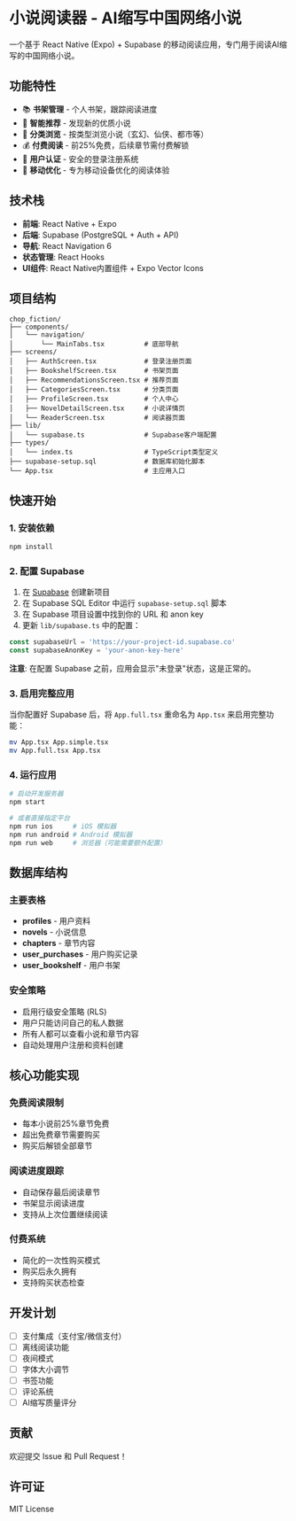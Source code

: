 # 小说阅读器 - AI缩写中国网络小说

一个基于 React Native (Expo) + Supabase 的移动阅读应用，专门用于阅读AI缩写的中国网络小说。

## 功能特性

- 📚 **书架管理** - 个人书架，跟踪阅读进度
- 🌟 **智能推荐** - 发现新的优质小说
- 📖 **分类浏览** - 按类型浏览小说（玄幻、仙侠、都市等）
- 💰 **付费阅读** - 前25%免费，后续章节需付费解锁
- 🔐 **用户认证** - 安全的登录注册系统
- 📱 **移动优化** - 专为移动设备优化的阅读体验

## 技术栈

- **前端**: React Native + Expo
- **后端**: Supabase (PostgreSQL + Auth + API)
- **导航**: React Navigation 6
- **状态管理**: React Hooks
- **UI组件**: React Native内置组件 + Expo Vector Icons

## 项目结构

```
chop_fiction/
├── components/
│   └── navigation/
│       └── MainTabs.tsx          # 底部导航
├── screens/
│   ├── AuthScreen.tsx            # 登录注册页面
│   ├── BookshelfScreen.tsx       # 书架页面
│   ├── RecommendationsScreen.tsx # 推荐页面
│   ├── CategoriesScreen.tsx      # 分类页面
│   ├── ProfileScreen.tsx         # 个人中心
│   ├── NovelDetailScreen.tsx     # 小说详情页
│   └── ReaderScreen.tsx          # 阅读器页面
├── lib/
│   └── supabase.ts               # Supabase客户端配置
├── types/
│   └── index.ts                  # TypeScript类型定义
├── supabase-setup.sql            # 数据库初始化脚本
└── App.tsx                       # 主应用入口
```

## 快速开始

### 1. 安装依赖

```bash
npm install
```

### 2. 配置 Supabase

1. 在 [Supabase](https://supabase.com) 创建新项目
2. 在 Supabase SQL Editor 中运行 `supabase-setup.sql` 脚本
3. 在 Supabase 项目设置中找到你的 URL 和 anon key
4. 更新 `lib/supabase.ts` 中的配置：

```typescript
const supabaseUrl = 'https://your-project-id.supabase.co'
const supabaseAnonKey = 'your-anon-key-here'
```

**注意**: 在配置 Supabase 之前，应用会显示"未登录"状态，这是正常的。

### 3. 启用完整应用

当你配置好 Supabase 后，将 `App.full.tsx` 重命名为 `App.tsx` 来启用完整功能：

```bash
mv App.tsx App.simple.tsx
mv App.full.tsx App.tsx
```

### 4. 运行应用

```bash
# 启动开发服务器
npm start

# 或者直接指定平台
npm run ios     # iOS 模拟器
npm run android # Android 模拟器
npm run web     # 浏览器（可能需要额外配置）
```

## 数据库结构

### 主要表格

- **profiles** - 用户资料
- **novels** - 小说信息
- **chapters** - 章节内容
- **user_purchases** - 用户购买记录
- **user_bookshelf** - 用户书架

### 安全策略

- 启用行级安全策略 (RLS)
- 用户只能访问自己的私人数据
- 所有人都可以查看小说和章节内容
- 自动处理用户注册和资料创建

## 核心功能实现

### 免费阅读限制

- 每本小说前25%章节免费
- 超出免费章节需要购买
- 购买后解锁全部章节

### 阅读进度跟踪

- 自动保存最后阅读章节
- 书架显示阅读进度
- 支持从上次位置继续阅读

### 付费系统

- 简化的一次性购买模式
- 购买后永久拥有
- 支持购买状态检查

## 开发计划

- [ ] 支付集成（支付宝/微信支付）
- [ ] 离线阅读功能
- [ ] 夜间模式
- [ ] 字体大小调节
- [ ] 书签功能
- [ ] 评论系统
- [ ] AI缩写质量评分

## 贡献

欢迎提交 Issue 和 Pull Request！

## 许可证

MIT License 
